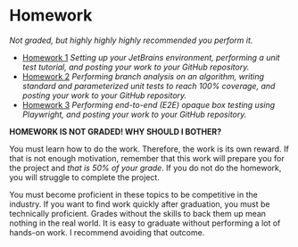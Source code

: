 # Homework 

*Not graded, but highly highly highly recommended you perform it.*

- [Homework 1](homework-1.md) 
  *Setting up your JetBrains environment, performing a unit test tutorial, and posting your work to your GitHub repository.*
- [Homework 2](homework-2.md) 
  *Performing branch analysis on an algorithm, writing standard and parameterized unit tests to reach 100% coverage, and posting your work to your GitHub repository.*
- [Homework 3](homework-3.md)
  *Performing end-to-end (E2E) opaque box testing using Playwright, and posting your work to your GitHub repository.*

**HOMEWORK IS NOT GRADED! WHY SHOULD I BOTHER?**

You must learn how to do the work. Therefore, the work is its own reward. If that is not enough motivation, remember that this work will prepare you for the project and *that is 50% of your grade*. If you do not do the homework, you will struggle to complete the project.

You must become proficient in these topics to be competitive in the industry. If you want to find work quickly after graduation, you must be technically proficient. Grades without the skills to back them up mean nothing in the real world. It is easy to graduate without performing a lot of hands-on work. I recommend avoiding that outcome.